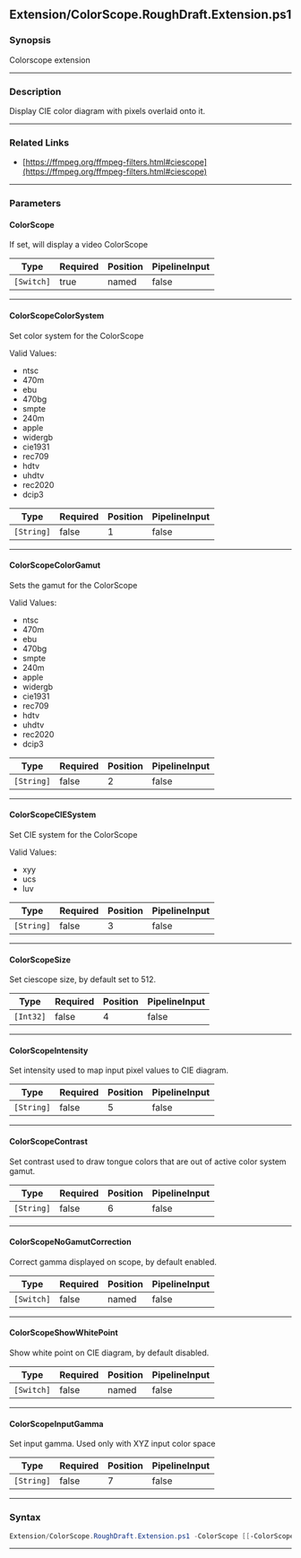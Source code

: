 
Extension/ColorScope.RoughDraft.Extension.ps1
---------------------------------------------
### Synopsis
Colorscope extension

---
### Description

Display CIE color diagram with pixels overlaid onto it.

---
### Related Links
* [https://ffmpeg.org/ffmpeg-filters.html#ciescope](https://ffmpeg.org/ffmpeg-filters.html#ciescope)



---
### Parameters
#### **ColorScope**

If set, will display a video ColorScope






|Type      |Required|Position|PipelineInput|
|----------|--------|--------|-------------|
|`[Switch]`|true    |named   |false        |



---
#### **ColorScopeColorSystem**

Set color system for the ColorScope



Valid Values:

* ntsc
* 470m
* ebu
* 470bg
* smpte
* 240m
* apple
* widergb
* cie1931
* rec709
* hdtv
* uhdtv
* rec2020
* dcip3






|Type      |Required|Position|PipelineInput|
|----------|--------|--------|-------------|
|`[String]`|false   |1       |false        |



---
#### **ColorScopeColorGamut**

Sets the gamut for the ColorScope



Valid Values:

* ntsc
* 470m
* ebu
* 470bg
* smpte
* 240m
* apple
* widergb
* cie1931
* rec709
* hdtv
* uhdtv
* rec2020
* dcip3






|Type      |Required|Position|PipelineInput|
|----------|--------|--------|-------------|
|`[String]`|false   |2       |false        |



---
#### **ColorScopeCIESystem**

Set CIE system for the ColorScope



Valid Values:

* xyy
* ucs
* luv






|Type      |Required|Position|PipelineInput|
|----------|--------|--------|-------------|
|`[String]`|false   |3       |false        |



---
#### **ColorScopeSize**

Set ciescope size, by default set to 512.






|Type     |Required|Position|PipelineInput|
|---------|--------|--------|-------------|
|`[Int32]`|false   |4       |false        |



---
#### **ColorScopeIntensity**

Set intensity used to map input pixel values to CIE diagram.






|Type      |Required|Position|PipelineInput|
|----------|--------|--------|-------------|
|`[String]`|false   |5       |false        |



---
#### **ColorScopeContrast**

Set contrast used to draw tongue colors that are out of active color system gamut.






|Type      |Required|Position|PipelineInput|
|----------|--------|--------|-------------|
|`[String]`|false   |6       |false        |



---
#### **ColorScopeNoGamutCorrection**

Correct gamma displayed on scope, by default enabled.






|Type      |Required|Position|PipelineInput|
|----------|--------|--------|-------------|
|`[Switch]`|false   |named   |false        |



---
#### **ColorScopeShowWhitePoint**

Show white point on CIE diagram, by default disabled.






|Type      |Required|Position|PipelineInput|
|----------|--------|--------|-------------|
|`[Switch]`|false   |named   |false        |



---
#### **ColorScopeInputGamma**

Set input gamma. Used only with XYZ input color space






|Type      |Required|Position|PipelineInput|
|----------|--------|--------|-------------|
|`[String]`|false   |7       |false        |



---
### Syntax
```PowerShell
Extension/ColorScope.RoughDraft.Extension.ps1 -ColorScope [[-ColorScopeColorSystem] <String>] [[-ColorScopeColorGamut] <String>] [[-ColorScopeCIESystem] <String>] [[-ColorScopeSize] <Int32>] [[-ColorScopeIntensity] <String>] [[-ColorScopeContrast] <String>] [-ColorScopeNoGamutCorrection] [-ColorScopeShowWhitePoint] [[-ColorScopeInputGamma] <String>] [<CommonParameters>]
```
---



